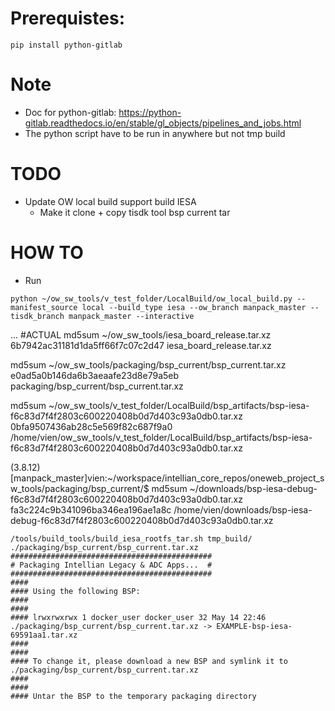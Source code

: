 # Prerequistes:

```
pip install python-gitlab
```

# Note
- Doc for python-gitlab: https://python-gitlab.readthedocs.io/en/stable/gl_objects/pipelines_and_jobs.html
- The python script have to be run in anywhere but not tmp build

# TODO
- Update OW local build support build IESA
	- Make it clone + copy tisdk tool bsp current tar 

# HOW TO
- Run
```
python ~/ow_sw_tools/v_test_folder/LocalBuild/ow_local_build.py --manifest_source local --build_type iesa --ow_branch manpack_master --tisdk_branch manpack_master --interactive
```

...
#ACTUAL
md5sum ~/ow_sw_tools/iesa_board_release.tar.xz
6b7942ac31181d1da5ff66f7c07c2d47  iesa_board_release.tar.xz

md5sum ~/ow_sw_tools/packaging/bsp_current/bsp_current.tar.xz
e0ad5a0b146da6b3aeaafe23d8e79a5eb  packaging/bsp_current/bsp_current.tar.xz

md5sum ~/ow_sw_tools/v_test_folder/LocalBuild/bsp_artifacts/bsp-iesa-f6c83d7f4f2803c600220408b0d7d403c93a0db0.tar.xz
0bfa9507436ab28c5e569f82c687f9a0  /home/vien/ow_sw_tools/v_test_folder/LocalBuild/bsp_artifacts/bsp-iesa-f6c83d7f4f2803c600220408b0d7d403c93a0db0.tar.xz

(3.8.12) [manpack_master]vien:~/workspace/intellian_core_repos/oneweb_project_sw_tools/packaging/bsp_current/$ md5sum ~/downloads/bsp-iesa-debug-f6c83d7f4f2803c600220408b0d7d403c93a0db0.tar.xz 
fa3c224c9b341096ba346ea196ae1a8c  /home/vien/downloads/bsp-iesa-debug-f6c83d7f4f2803c600220408b0d7d403c93a0db0.tar.xz

```
/tools/build_tools/build_iesa_rootfs_tar.sh tmp_build/ ./packaging/bsp_current/bsp_current.tar.xz
#############################################
# Packaging Intellian Legacy & ADC Apps...  #
#############################################
####
#### Using the following BSP:
####
####
#### lrwxrwxrwx 1 docker_user docker_user 32 May 14 22:46 ./packaging/bsp_current/bsp_current.tar.xz -> EXAMPLE-bsp-iesa-69591aa1.tar.xz
####
####
#### To change it, please download a new BSP and symlink it to ./packaging/bsp_current/bsp_current.tar.xz
####
####
#### Untar the BSP to the temporary packaging directory
```